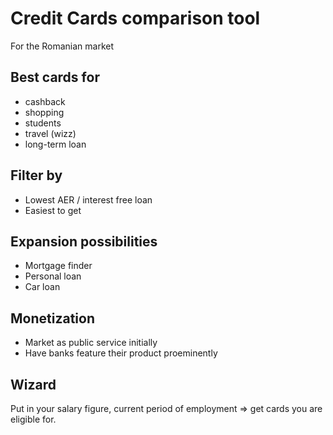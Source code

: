 Credit Cards comparison tool
============================

For the Romanian market


Best cards for
--------------

* cashback
* shopping
* students
* travel (wizz) 
* long-term loan

Filter by
---------

* Lowest AER / interest free loan
* Easiest to get


Expansion possibilities
-----------------------

* Mortgage finder
* Personal loan
* Car loan

Monetization
------------

* Market as public service initially
* Have banks feature their product proeminently

Wizard
------

Put in your salary figure, current period of employment => get cards you are eligible for.
